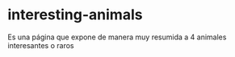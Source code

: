 # interesting-animals
Es una página que expone de manera muy resumida a 4 animales interesantes o raros
